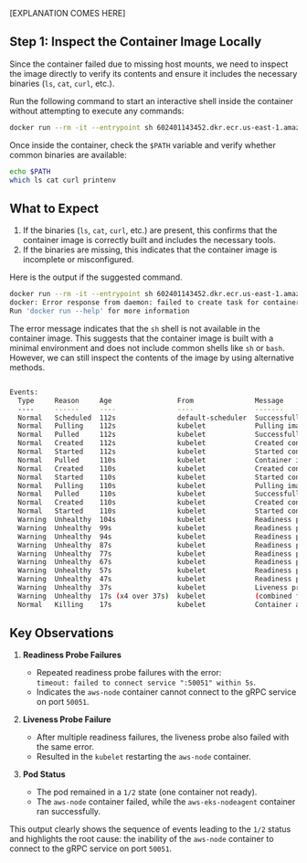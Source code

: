 [EXPLANATION COMES HERE]

## Step 1: Inspect the Container Image Locally

Since the container failed due to missing host mounts, we need to inspect the image directly to verify its contents and ensure it includes the necessary binaries (`ls`, `cat`, `curl`, etc.).

Run the following command to start an interactive shell inside the container without attempting to execute any commands:

```bash
docker run --rm -it --entrypoint sh 602401143452.dkr.ecr.us-east-1.amazonaws.com/amazon-k8s-cni:v1.19.2-eksbuild.5
```

Once inside the container, check the `$PATH` variable and verify whether common binaries are available:

```bash
echo $PATH
which ls cat curl printenv
```

## What to Expect

1. If the binaries (`ls`, `cat`, `curl`, etc.) are present, this confirms that the container image is correctly built and includes the necessary tools.
2. If the binaries are missing, this indicates that the container image is incomplete or misconfigured.

Here is the output if the suggested command.

```bash 
docker run --rm -it --entrypoint sh 602401143452.dkr.ecr.us-east-1.amazonaws.com/amazon-k8s-cni:v1.19.2-eksbuild.5  
docker: Error response from daemon: failed to create task for container: failed to create shim task: OCI runtime create failed: runc create failed: unable to start container process: error during container init: exec: "sh": executable file not found in $PATH: unknown  
Run 'docker run --help' for more information
```

The error message indicates that the `sh` shell is not available in the container image. This suggests that the container image is built with a minimal environment and does not include common shells like `sh` or `bash`. However, we can still inspect the contents of the image by using alternative methods.








```bash

Events:
  Type     Reason     Age                From               Message
  ----     ------     ----               ----               -------
  Normal   Scheduled  112s               default-scheduler  Successfully assigned kube-system/aws-node-qx287 to ip-192-168-2-155.ec2.internal
  Normal   Pulling    112s               kubelet            Pulling image "602401143452.dkr.ecr.us-east-1.amazonaws.com/amazon-k8s-cni-init:v1.19.2-eksbuild.5"
  Normal   Pulled     112s               kubelet            Successfully pulled image "602401143452.dkr.ecr.us-east-1.amazonaws.com/amazon-k8s-cni-init:v1.19.2-eksbuild.5" in 145.717297ms (145.730957ms including waiting)
  Normal   Created    112s               kubelet            Created container aws-vpc-cni-init
  Normal   Started    112s               kubelet            Started container aws-vpc-cni-init
  Normal   Pulled     110s               kubelet            Container image "602401143452.dkr.ecr.us-east-1.amazonaws.com/amazon-k8s-cni:v1.19.2-eksbuild.5" already present on machine
  Normal   Created    110s               kubelet            Created container aws-node
  Normal   Started    110s               kubelet            Started container aws-node
  Normal   Pulling    110s               kubelet            Pulling image "602401143452.dkr.ecr.us-east-1.amazonaws.com/amazon/aws-network-policy-agent:v1.1.6-eksbuild.2"
  Normal   Pulled     110s               kubelet            Successfully pulled image "602401143452.dkr.ecr.us-east-1.amazonaws.com/amazon/aws-network-policy-agent:v1.1.6-eksbuild.2" in 132.412679ms (132.423843ms including waiting)
  Normal   Created    110s               kubelet            Created container aws-eks-nodeagent
  Normal   Started    110s               kubelet            Started container aws-eks-nodeagent
  Warning  Unhealthy  104s               kubelet            Readiness probe failed: {"level":"info","ts":"2025-02-20T18:04:28.300Z","caller":"/usr/local/go/src/runtime/proc.go:271","msg":"timeout: failed to connect service \":50051\" within 5s"}
  Warning  Unhealthy  99s                kubelet            Readiness probe failed: {"level":"info","ts":"2025-02-20T18:04:33.327Z","caller":"/usr/local/go/src/runtime/proc.go:271","msg":"timeout: failed to connect service \":50051\" within 5s"}
  Warning  Unhealthy  94s                kubelet            Readiness probe failed: {"level":"info","ts":"2025-02-20T18:04:38.419Z","caller":"/usr/local/go/src/runtime/proc.go:271","msg":"timeout: failed to connect service \":50051\" within 5s"}
  Warning  Unhealthy  87s                kubelet            Readiness probe failed: {"level":"info","ts":"2025-02-20T18:04:45.582Z","caller":"/usr/local/go/src/runtime/proc.go:271","msg":"timeout: failed to connect service \":50051\" within 5s"}
  Warning  Unhealthy  77s                kubelet            Readiness probe failed: {"level":"info","ts":"2025-02-20T18:04:55.587Z","caller":"/usr/local/go/src/runtime/proc.go:271","msg":"timeout: failed to connect service \":50051\" within 5s"}
  Warning  Unhealthy  67s                kubelet            Readiness probe failed: {"level":"info","ts":"2025-02-20T18:05:05.555Z","caller":"/usr/local/go/src/runtime/proc.go:271","msg":"timeout: failed to connect service \":50051\" within 5s"}
  Warning  Unhealthy  57s                kubelet            Readiness probe failed: {"level":"info","ts":"2025-02-20T18:05:15.550Z","caller":"/usr/local/go/src/runtime/proc.go:271","msg":"timeout: failed to connect service \":50051\" within 5s"}
  Warning  Unhealthy  47s                kubelet            Readiness probe failed: {"level":"info","ts":"2025-02-20T18:05:25.571Z","caller":"/usr/local/go/src/runtime/proc.go:271","msg":"timeout: failed to connect service \":50051\" within 5s"}
  Warning  Unhealthy  37s                kubelet            Liveness probe failed: {"level":"info","ts":"2025-02-20T18:05:35.595Z","caller":"/usr/local/go/src/runtime/proc.go:271","msg":"timeout: failed to connect service \":50051\" within 5s"}
  Warning  Unhealthy  17s (x4 over 37s)  kubelet            (combined from similar events): Liveness probe failed: {"level":"info","ts":"2025-02-20T18:05:55.576Z","caller":"/usr/local/go/src/runtime/proc.go:271","msg":"timeout: failed to connect service \":50051\" within 5s"}
  Normal   Killing    17s                kubelet            Container aws-node failed liveness probe, will be restarted
  ```
  ## Key Observations

1. **Readiness Probe Failures**  
   - Repeated readiness probe failures with the error:  
     `timeout: failed to connect service ":50051" within 5s`.  
   - Indicates the `aws-node` container cannot connect to the gRPC service on port `50051`.  

2. **Liveness Probe Failure**  
   - After multiple readiness failures, the liveness probe also failed with the same error.  
   - Resulted in the `kubelet` restarting the `aws-node` container.  

3. **Pod Status**  
   - The pod remained in a `1/2` state (one container not ready).  
   - The `aws-node` container failed, while the `aws-eks-nodeagent` container ran successfully.

This output clearly shows the sequence of events leading to the `1/2` status and highlights the root cause: the inability of the `aws-node` container to connect to the gRPC service on port `50051`.

